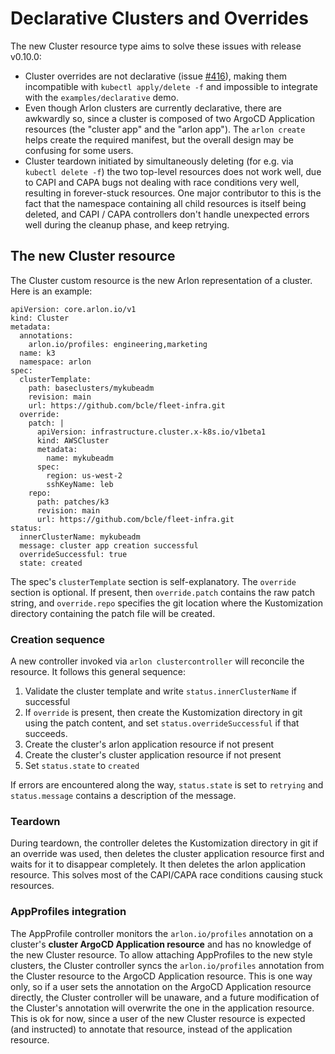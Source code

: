 # Declarative Clusters and Overrides

The new Cluster resource type aims to solve these issues with release v0.10.0:
- Cluster overrides are not declarative (issue [#416](https://github.com/arlonproj/arlon/issues/416)),
  making them incompatible with `kubectl apply/delete -f` and impossible to integrate with
  the `examples/declarative` demo.
- Even though Arlon clusters are currently declarative, there are awkwardly so,
  since a cluster is composed of two ArgoCD Application resources
  (the "cluster app" and the "arlon app"). The `arlon create` helps create
  the required manifest, but the overall design may be confusing for some users.
- Cluster teardown initiated by simultaneously deleting (for e.g. via `kubectl delete -f`)
  the two top-level resources does
  not work well, due to CAPI and CAPA bugs not dealing with race conditions
  very well, resulting in forever-stuck resources. One major contributor to
  this is the fact that the namespace containing all child resources is itself
  being deleted, and CAPI / CAPA controllers don't handle unexpected errors
  well during the cleanup phase, and keep retrying.

## The new Cluster resource

The Cluster custom resource is the new Arlon representation of a cluster.
Here is an example:

```
apiVersion: core.arlon.io/v1
kind: Cluster
metadata:
  annotations:
    arlon.io/profiles: engineering,marketing
  name: k3
  namespace: arlon
spec:
  clusterTemplate:
    path: baseclusters/mykubeadm
    revision: main
    url: https://github.com/bcle/fleet-infra.git
  override:
    patch: |
      apiVersion: infrastructure.cluster.x-k8s.io/v1beta1
      kind: AWSCluster
      metadata:
        name: mykubeadm
      spec:
        region: us-west-2
        sshKeyName: leb
    repo:
      path: patches/k3
      revision: main
      url: https://github.com/bcle/fleet-infra.git
status:
  innerClusterName: mykubeadm
  message: cluster app creation successful
  overrideSuccessful: true
  state: created
```

The spec's `clusterTemplate` section is self-explanatory. The `override` section is optional. If present, then `override.patch` contains the raw patch string, and `override.repo` specifies the git location where the Kustomization directory containing the patch file will be created.

### Creation sequence

A new controller invoked via `arlon clustercontroller` will reconcile the resource. It follows this general sequence:
1. Validate the cluster template and write `status.innerClusterName` if successful
1. If `override` is present, then create the Kustomization directory in git using the patch content, and set `status.overrideSuccessful` if that succeeds.
1. Create the cluster's arlon application resource if not present
1. Create the cluster's cluster application resource if not present
1. Set `status.state` to `created`

If errors are encountered along the way, `status.state` is set to `retrying` and `status.message` contains a description of the message.

### Teardown

During teardown, the controller deletes the Kustomization directory in git if an override was used, then deletes the cluster application resource first and waits for it to disappear completely. It then deletes the arlon application resource. This solves most of the CAPI/CAPA race conditions causing stuck resources.

### AppProfiles integration

The AppProfile controller monitors the `arlon.io/profiles` annotation on a cluster's **cluster ArgoCD Application resource** and has no knowledge of the new Cluster resource. To allow attaching AppProfiles to the new style clusters, the Cluster controller syncs the `arlon.io/profiles` annotation from the Cluster resource to the ArgoCD Application resource. This is one way only, so if a user sets the annotation on the ArgoCD Application resource directly, the Cluster controller will be unaware, and a future modification of the Cluster's annotation will overwrite the one in the application resource. This is ok for now, since a user of the new Cluster resource is expected (and instructed) to annotate that resource, instead of the application resource.
